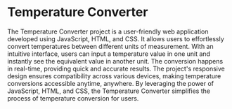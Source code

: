 # Temperature Converter
The Temperature Converter project is a user-friendly web application developed using JavaScript, HTML, and CSS. It allows users to effortlessly convert temperatures between different units of measurement. With an intuitive interface, users can input a temperature value in one unit and instantly see the equivalent value in another unit. The conversion happens in real-time, providing quick and accurate results. The project's responsive design ensures compatibility across various devices, making temperature conversions accessible anytime, anywhere. By leveraging the power of JavaScript, HTML, and CSS, the Temperature Converter simplifies the process of temperature conversion for users.
